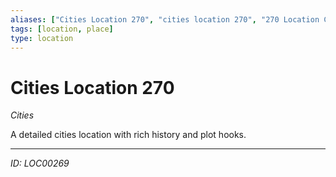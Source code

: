 ```yaml
---
aliases: ["Cities Location 270", "cities location 270", "270 Location Cities"]
tags: [location, place]
type: location
---
```


# Cities Location 270

*Cities*

A detailed cities location with rich history and plot hooks.

---
*ID: LOC00269*